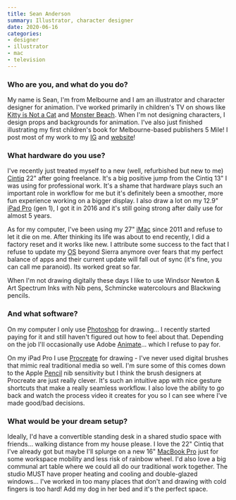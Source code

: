 ```yaml
---
title: Sean Anderson
summary: Illustrator, character designer 
date: 2020-06-16
categories:
- designer
- illustrator
- mac
- television
---
```


### Who are you, and what do you do?

My name is Sean, I'm from Melbourne and I am an illustrator and character designer for animation. I've worked primarily in children's TV on shows like [Kitty is Not a Cat](https://en.wikipedia.org/wiki/Kitty_Is_Not_a_Cat "The Wikipedia entry for Kitty Is Not A Cat.") and [Monster Beach](https://en.wikipedia.org/wiki/Monster_Beach "The Wikipedia entry for Monster Beach."). When I'm not designing characters, I design props and backgrounds for animation. I've also just finished illustrating my first children's book for Melbourne-based publishers 5 Mile! I post most of my work to my [IG](https://www.instagram.com/sean_tayla/ "Sean's Instagram account.") and [website](http://www.seantayla.com/ "Sean's website.")! 

### What hardware do you use?

I've recently just treated myself to a new (well, refurbished but new to me) [Cintiq][] 22" after going freelance. It's a big positive jump from the Cintiq 13" I was using for professional work. It's a shame that hardware plays such an important role in workflow for me but it's definitely been a smoother, more fun experience working on a bigger display. I also draw a lot on my 12.9" [iPad Pro][ipad-pro] (gen 1), I got it in 2016 and it's still going strong after daily use for almost 5 years.

As for my computer, I've been using my 27" [iMac][] since 2011 and refuse to let it die on me. After thinking its life was about to end recently, I did a factory reset and it works like new. I attribute some success to the fact that I refuse to update my [OS][macos] beyond Sierra anymore over fears that my perfect balance of apps and their current update will fall out of sync (it's fine, you can call me paranoid). Its worked great so far.
  
When I'm not drawing digitally these days I like to use Windsor Newton & Art Spectrum Inks with Nib pens, Schmincke watercolours and Blackwing pencils.

### And what software?

On my computer I only use [Photoshop][] for drawing... I recently started paying for it and still haven't figured out how to feel about that. Depending on the job I'll occasionally use Adobe [Animate][]... which I refuse to pay for.

On my iPad Pro I use [Procreate][procreate-ios] for drawing - I've never used digital brushes that mimic real traditional media so well. I'm sure some of this comes down to the Apple [Pencil][] nib sensitivity but I think the brush designers at Procreate are just really clever. It's such an intuitive app with nice gesture shortcuts that make a really seamless workflow. I also love the ability to go back and watch the process video it creates for you so I can see where I've made good/bad decisions.

### What would be your dream setup?

Ideally, I'd have a convertible standing desk in a shared studio space with friends... walking distance from my house please. I love the 22" Cintiq that I've already got but maybe I'll splurge on a new 16" [MacBook Pro][macbook-pro] just for some workspace mobility and less risk of rainbow wheel. I'd also love a big communal art table where we could all do our traditional work together. The studio MUST have proper heating and cooling and double-glazed windows... I've worked in too many places that don't and drawing with cold fingers is too hard! Add my dog in her bed and it's the perfect space.

[animate]: https://en.wikipedia.org/wiki/Adobe_Animate "A vector animation suite."
[cintiq]: https://www.wacom.com/en/us/cintiq "A computer screen you can draw on."
[imac]: https://www.apple.com/imac/ "An all-in-one computer."
[ipad-pro]: https://en.wikipedia.org/wiki/IPad_Pro "An iOS tablet."
[macbook-pro]: https://www.apple.com/macbook-pro/ "A laptop."
[macos]: https://en.wikipedia.org/wiki/MacOS "An operating system for Mac hardware."
[pencil]: https://www.fiftythree.com/pencil "An iPad stylus."
[photoshop]: https://www.adobe.com/products/photoshop.html "A bitmap image editor."
[procreate-ios]: https://itunes.apple.com/us/app/procreate/id425073498 "A powerful illustration app."

